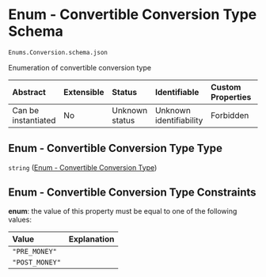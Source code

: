 # Enum - Convertible Conversion Type Schema

```txt
Enums.Conversion.schema.json
```

Enumeration of convertible conversion type

| Abstract            | Extensible | Status         | Identifiable            | Custom Properties | Additional Properties | Access Restrictions | Defined In                                                                           |
| :------------------ | :--------- | :------------- | :---------------------- | :---------------- | :-------------------- | :------------------ | :----------------------------------------------------------------------------------- |
| Can be instantiated | No         | Unknown status | Unknown identifiability | Forbidden         | Allowed               | none                | [Conversion.schema.json](../out/enums/Conversion.schema.json "open original schema") |

## Enum - Convertible Conversion Type Type

`string` ([Enum - Convertible Conversion Type](conversion.md))

## Enum - Convertible Conversion Type Constraints

**enum**: the value of this property must be equal to one of the following values:

| Value          | Explanation |
| :------------- | :---------- |
| `"PRE_MONEY"`  |             |
| `"POST_MONEY"` |             |
